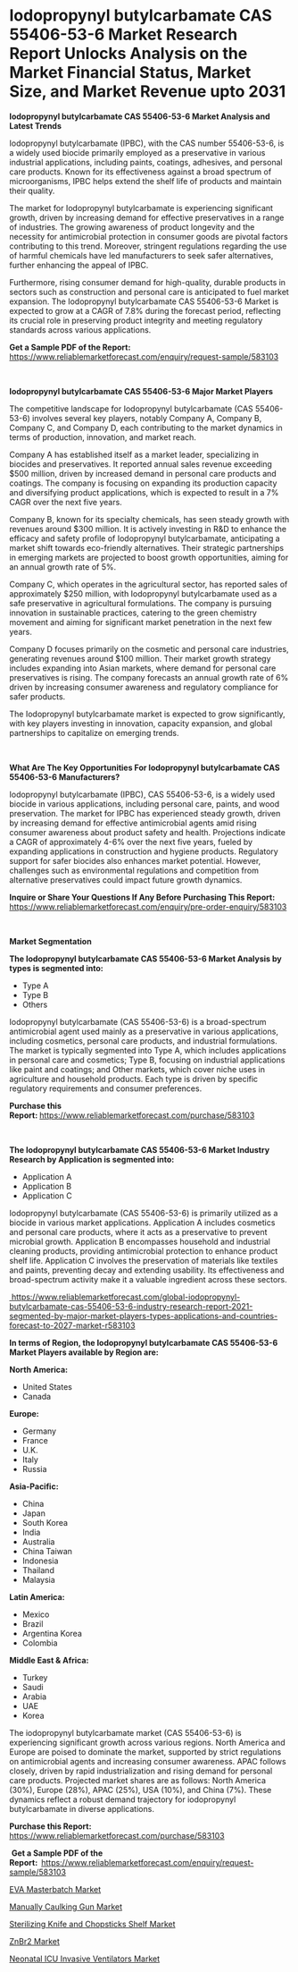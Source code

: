 <p><h1>Iodopropynyl butylcarbamate CAS 55406-53-6 Market Research Report Unlocks Analysis on the Market Financial Status, Market Size, and Market Revenue upto 2031</h1></p><p><strong>Iodopropynyl butylcarbamate CAS 55406-53-6 Market Analysis and Latest Trends</strong></p>
<p><p>Iodopropynyl butylcarbamate (IPBC), with the CAS number 55406-53-6, is a widely used biocide primarily employed as a preservative in various industrial applications, including paints, coatings, adhesives, and personal care products. Known for its effectiveness against a broad spectrum of microorganisms, IPBC helps extend the shelf life of products and maintain their quality.</p><p>The market for Iodopropynyl butylcarbamate is experiencing significant growth, driven by increasing demand for effective preservatives in a range of industries. The growing awareness of product longevity and the necessity for antimicrobial protection in consumer goods are pivotal factors contributing to this trend. Moreover, stringent regulations regarding the use of harmful chemicals have led manufacturers to seek safer alternatives, further enhancing the appeal of IPBC.</p><p>Furthermore, rising consumer demand for high-quality, durable products in sectors such as construction and personal care is anticipated to fuel market expansion. The Iodopropynyl butylcarbamate CAS 55406-53-6 Market is expected to grow at a CAGR of 7.8% during the forecast period, reflecting its crucial role in preserving product integrity and meeting regulatory standards across various applications.</p></p>
<p><strong>Get a Sample PDF of the Report:&nbsp;</strong> <a href="https://www.reliablemarketforecast.com/enquiry/request-sample/583103?utm_campaign=1170&utm_medium=2&utm_source=Github&utm_content=ia&utm_term=27092024&utm_id=iodopropynyl-butylcarbamate-cas-55406-53-6">https://www.reliablemarketforecast.com/enquiry/request-sample/583103</a></p>
<p>&nbsp;</p>
<p><strong>Iodopropynyl butylcarbamate CAS 55406-53-6 Major Market Players</strong></p>
<p><p>The competitive landscape for Iodopropynyl butylcarbamate (CAS 55406-53-6) involves several key players, notably Company A, Company B, Company C, and Company D, each contributing to the market dynamics in terms of production, innovation, and market reach.</p><p>Company A has established itself as a market leader, specializing in biocides and preservatives. It reported annual sales revenue exceeding $500 million, driven by increased demand in personal care products and coatings. The company is focusing on expanding its production capacity and diversifying product applications, which is expected to result in a 7% CAGR over the next five years.</p><p>Company B, known for its specialty chemicals, has seen steady growth with revenues around $300 million. It is actively investing in R&D to enhance the efficacy and safety profile of Iodopropynyl butylcarbamate, anticipating a market shift towards eco-friendly alternatives. Their strategic partnerships in emerging markets are projected to boost growth opportunities, aiming for an annual growth rate of 5%.</p><p>Company C, which operates in the agricultural sector, has reported sales of approximately $250 million, with Iodopropynyl butylcarbamate used as a safe preservative in agricultural formulations. The company is pursuing innovation in sustainable practices, catering to the green chemistry movement and aiming for significant market penetration in the next few years.</p><p>Company D focuses primarily on the cosmetic and personal care industries, generating revenues around $100 million. Their market growth strategy includes expanding into Asian markets, where demand for personal care preservatives is rising. The company forecasts an annual growth rate of 6% driven by increasing consumer awareness and regulatory compliance for safer products.</p><p>The Iodopropynyl butylcarbamate market is expected to grow significantly, with key players investing in innovation, capacity expansion, and global partnerships to capitalize on emerging trends.</p></p>
<p>&nbsp;</p>
<p><strong>What Are The Key Opportunities For Iodopropynyl butylcarbamate CAS 55406-53-6 Manufacturers?</strong></p>
<p><p>Iodopropynyl butylcarbamate (IPBC), CAS 55406-53-6, is a widely used biocide in various applications, including personal care, paints, and wood preservation. The market for IPBC has experienced steady growth, driven by increasing demand for effective antimicrobial agents amid rising consumer awareness about product safety and health. Projections indicate a CAGR of approximately 4-6% over the next five years, fueled by expanding applications in construction and hygiene products. Regulatory support for safer biocides also enhances market potential. However, challenges such as environmental regulations and competition from alternative preservatives could impact future growth dynamics.</p></p>
<p><strong>Inquire or Share Your Questions If Any Before Purchasing This Report:</strong> <a href="https://www.reliablemarketforecast.com/enquiry/pre-order-enquiry/583103?utm_campaign=1170&utm_medium=2&utm_source=Github&utm_content=ia&utm_term=27092024&utm_id=iodopropynyl-butylcarbamate-cas-55406-53-6">https://www.reliablemarketforecast.com/enquiry/pre-order-enquiry/583103</a></p>
<p>&nbsp;</p>
<p><strong>Market Segmentation</strong></p>
<p><strong>The Iodopropynyl butylcarbamate CAS 55406-53-6 Market Analysis by types is segmented into:</strong></p>
<p><ul><li>Type A</li><li>Type B</li><li>Others</li></ul></p>
<p><p>Iodopropynyl butylcarbamate (CAS 55406-53-6) is a broad-spectrum antimicrobial agent used mainly as a preservative in various applications, including cosmetics, personal care products, and industrial formulations. The market is typically segmented into Type A, which includes applications in personal care and cosmetics; Type B, focusing on industrial applications like paint and coatings; and Other markets, which cover niche uses in agriculture and household products. Each type is driven by specific regulatory requirements and consumer preferences.</p></p>
<p><strong>Purchase this Report:&nbsp;</strong><a href="https://www.reliablemarketforecast.com/purchase/583103?utm_campaign=1170&utm_medium=2&utm_source=Github&utm_content=ia&utm_term=27092024&utm_id=iodopropynyl-butylcarbamate-cas-55406-53-6">https://www.reliablemarketforecast.com/purchase/583103</a></p>
<p>&nbsp;</p>
<p><strong>The Iodopropynyl butylcarbamate CAS 55406-53-6 Market Industry Research by Application is segmented into:</strong></p>
<p><ul><li>Application A</li><li>Application B</li><li>Application C</li></ul></p>
<p><p>Iodopropynyl butylcarbamate (CAS 55406-53-6) is primarily utilized as a biocide in various market applications. Application A includes cosmetics and personal care products, where it acts as a preservative to prevent microbial growth. Application B encompasses household and industrial cleaning products, providing antimicrobial protection to enhance product shelf life. Application C involves the preservation of materials like textiles and paints, preventing decay and extending usability. Its effectiveness and broad-spectrum activity make it a valuable ingredient across these sectors.</p></p>
<p><a href="https://www.reliablemarketforecast.com/global-iodopropynyl-butylcarbamate-cas-55406-53-6-industry-research-report-2021-segmented-by-major-market-players-types-applications-and-countries-forecast-to-2027-market-r583103?utm_campaign=1170&utm_medium=2&utm_source=Github&utm_content=ia&utm_term=27092024&utm_id=iodopropynyl-butylcarbamate-cas-55406-53-6">&nbsp;https://www.reliablemarketforecast.com/global-iodopropynyl-butylcarbamate-cas-55406-53-6-industry-research-report-2021-segmented-by-major-market-players-types-applications-and-countries-forecast-to-2027-market-r583103</a></p>
<p><strong>In terms of Region, the Iodopropynyl butylcarbamate CAS 55406-53-6 Market Players available by Region are:</strong></p>
<p>
    <p> <strong> North America: </strong>
        <ul>
            <li>United States</li>
            <li>Canada</li>
        </ul>
        </p> 
    <p> <strong> Europe: </strong>
        <ul>
            <li>Germany</li>
            <li>France</li>
            <li>U.K.</li>
            <li>Italy</li>
            <li>Russia</li>
        </ul>
        </p> 
    <p> <strong> Asia-Pacific: </strong>
        <ul>
            <li>China</li>
            <li>Japan</li>
            <li>South Korea</li>
            <li>India</li>
            <li>Australia</li>
            <li>China Taiwan</li>
            <li>Indonesia</li>
            <li>Thailand</li>
            <li>Malaysia</li>
        </ul>
        </p> 
    <p> <strong> Latin America: </strong>
        <ul>
            <li>Mexico</li>
            <li>Brazil</li>
            <li>Argentina Korea</li>
            <li>Colombia</li>
        </ul>
        </p> 
    <p> <strong> Middle East & Africa: </strong>
        <ul>
            <li>Turkey</li>
            <li>Saudi</li>
            <li>Arabia</li>
            <li>UAE</li>
            <li>Korea</li>
        </ul>
    </p>
    </p>
<p><p>The iodopropynyl butylcarbamate market (CAS 55406-53-6) is experiencing significant growth across various regions. North America and Europe are poised to dominate the market, supported by strict regulations on antimicrobial agents and increasing consumer awareness. APAC follows closely, driven by rapid industrialization and rising demand for personal care products. Projected market shares are as follows: North America (30%), Europe (28%), APAC (25%), USA (10%), and China (7%). These dynamics reflect a robust demand trajectory for iodopropynyl butylcarbamate in diverse applications.</p></p>
<p><strong>Purchase this Report: </strong><a href="https://www.reliablemarketforecast.com/purchase/583103?utm_campaign=1170&utm_medium=2&utm_source=Github&utm_content=ia&utm_term=27092024&utm_id=iodopropynyl-butylcarbamate-cas-55406-53-6">https://www.reliablemarketforecast.com/purchase/583103</a></p>
<p>&nbsp;<strong>Get a Sample PDF of the Report:&nbsp;&nbsp;</strong><a href="https://www.reliablemarketforecast.com/enquiry/request-sample/583103?utm_campaign=1170&utm_medium=2&utm_source=Github&utm_content=ia&utm_term=27092024&utm_id=iodopropynyl-butylcarbamate-cas-55406-53-6">https://www.reliablemarketforecast.com/enquiry/request-sample/583103</a></p>
<p><strong></strong></p>
<p><p><a href="https://www.linkedin.com/pulse/eva-masterbatch-market-investigation-industry-evolution-rgalc?utm_campaign=1170&utm_medium=2&utm_source=Github&utm_content=ia&utm_term=27092024&utm_id=iodopropynyl-butylcarbamate-cas-55406-53-6">EVA Masterbatch Market</a></p><p><a href="https://issuu.com/reportprime-2/docs/manually-caulking-gun-market-size-2_75f8bd1d779d17?utm_campaign=1170&utm_medium=2&utm_source=Github&utm_content=ia&utm_term=27092024&utm_id=iodopropynyl-butylcarbamate-cas-55406-53-6">Manually Caulking Gun Market</a></p><p><a href="https://issuu.com/reportprime-2/docs/sterilizing-knife-and-chopsticks-sh_ddcd63c1247338?utm_campaign=1170&utm_medium=2&utm_source=Github&utm_content=ia&utm_term=27092024&utm_id=iodopropynyl-butylcarbamate-cas-55406-53-6">Sterilizing Knife and Chopsticks Shelf Market</a></p><p><a href="https://github.com/eustaciaism/Market-Research-Report-List-1/blob/main/znbr2-market.md?utm_campaign=1170&utm_medium=2&utm_source=Github&utm_content=ia&utm_term=27092024&utm_id=iodopropynyl-butylcarbamate-cas-55406-53-6">ZnBr2 Market</a></p><p><a href="https://github.com/MegiMusaj575/Market-Research-Report-List-1/blob/main/neonatal-icu-invasive-ventilators-market.md?utm_campaign=1170&utm_medium=2&utm_source=Github&utm_content=ia&utm_term=27092024&utm_id=iodopropynyl-butylcarbamate-cas-55406-53-6">Neonatal ICU Invasive Ventilators Market</a></p></p>